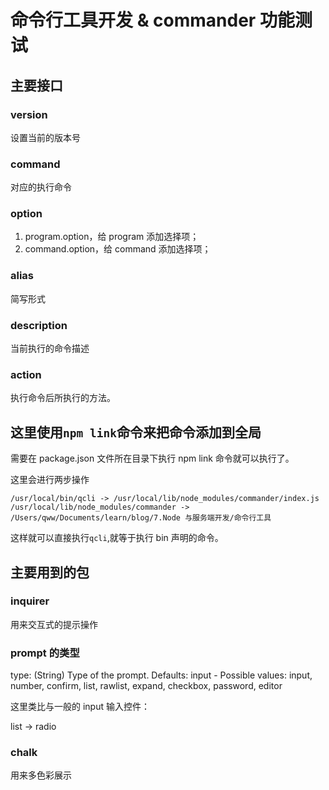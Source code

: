 # 命令行工具开发 & commander 功能测试

## 主要接口

### version

设置当前的版本号

### command

对应的执行命令

### option

1. program.option，给 program 添加选择项；
1. command.option，给 command 添加选择项；

### alias

简写形式

### description

当前执行的命令描述

### action

执行命令后所执行的方法。

## 这里使用`npm link`命令来把命令添加到全局

需要在 package.json 文件所在目录下执行 npm link 命令就可以执行了。

这里会进行两步操作

`/usr/local/bin/qcli -> /usr/local/lib/node_modules/commander/index.js`
`/usr/local/lib/node_modules/commander -> /Users/qww/Documents/learn/blog/7.Node 与服务端开发/命令行工具`

这样就可以直接执行`qcli`,就等于执行 bin 声明的命令。

## 主要用到的包

### inquirer

用来交互式的提示操作

### prompt 的类型

type: (String) Type of the prompt. Defaults: input - Possible values: input, number, confirm, list, rawlist, expand, checkbox, password, editor

这里类比与一般的 input 输入控件：

list -> radio

### chalk

用来多色彩展示
